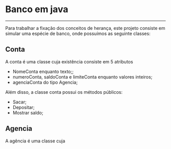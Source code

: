 # Banco em java 
--- 

Para trabalhar a fixação dos conceitos de herança, este projeto consiste em simular uma espécie de banco, onde possuímos as seguinte classes:

## Conta

A conta é uma classe cuja existência consiste em 5 atributos

- NomeConta enquanto texto;;
- numeroConta, saldoConta e limiteConta enquanto valores inteiros;
- agenciaConta do tipo Agencia;

Além disso, a classe conta possui os métodos públicos:

- Sacar;
- Depositar;
- Mostrar saldo;

## Agencia

A agência é uma classe cuja
